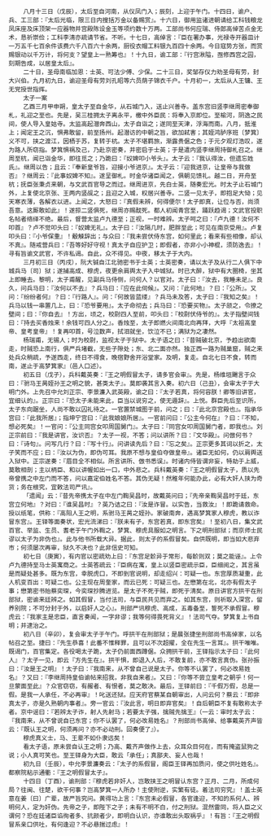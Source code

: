 <!-- { "loadSidebar": true } -->
        八月十三日（戊辰），太后至自河南，从仪凤门入；辰刻，上迎于午门。十四日，谕户、兵、工三部：『太后光临，限三日内搜括万金以备赐赏』。十六日，御用监诸进朝请给工科钱粮龙凤床座及床顶架一应器物并宫殿陈设金玉等项约数十万两。工部尚书何应瑞、侍郎高倬苦点金无术，恳祈崇俭；工科李清亦疏请节省。不听。十七日，高倬言：『臣在署办事，光禄寺开器皿计一万五千七百余件该费六千八百六十余两，厨役衣帽工料银九百四十余两。今日寇势方张，而赏赐银动以千万计，将何支？望皇上一熟筹也』！十九日，谕工部：『行宫湫隘，亟修西宫之园，刻期告成，以居皇太后』。
        二十日，圣母南临加恩：士英、可法少傅、少保。二十三日，奖邹存仪力劝圣母有劳，封大兴伯。九月初九日，谕迎圣母有劳刘孔昭等六员荫子锦衣千户。十月初一，太后从人王镛、王无党授世指挥。
        太子一案
        乙酉三月甲申朔，皇太子至自金华，从石城门入，送止兴善寺。盖东宫旧竖李继周密奉御札，礼迎之至也。先是，吴三桂拥太子离永平，檄中外臣民：将奉入京即位。至榆河，阴逸之民间，使人导入皇姑寺。太监高起潜奔西山，太子自诣之；遂同至天津，浮海而南。八月，抵淮上；闻定王之沉，惧弗敢留，前至扬州。起潜访的中朝之旨，欲加弒害；其姪鸿胪序班〔梦箕〕义不可，挟之渡江，因栖于苏，复转于杭。太子不堪羁旅，渐露贵倨之色；于元夕观灯浩叹，遂为路人所窃指。梦箕惧祸及己，乃赴京密奏，并密启于士英；于是遣内竖李继周持御札召之。继周至杭，闻已诣金华，即往觅之；乃跪曰：『奴婢叩小爷头』。太子云：『我认得汝，但遗忘姓氏』。继周以告；且云：『奉新皇爷旨，迎接小爷进京』。太子云：『迎我进京，让皇帝与我做否』？继周云：『此事奴婢不知』。遂呈御札。时金华诸臣闻之，俱朝见馈礼。越二日，开舟至杭；抚臣张秉贞来朝，与文武百官导之而过。继周进京，先白士英，随奏宏光。时太子止石城门外，上复使北京张、王两内竖觇之；且迎之入城，权居兴善寺。二竖一见太子，即抱足大恸；见天寒衣薄，各解衣以进。上闻之，大怒曰：『真假未辨，何得便尔！太子即真，让位与否，尚须吾意。这厮敢如此』！遂掠二竖俱死，继周亦赐酖死。都人初闻青宫至，踊跃趋谒；文武官投职名帖者络绎不绝。最后，督营太监卢九德至；正视，一时难辨。太子呵之曰：『卢九德！汝何不叩首』？卢不觉叩头曰：『奴婢无礼』。太子曰：『汝隔几时，肥胖至此；可见在南京受用』。卢复叩头曰：『小爷保重』！觳觫辞出；与众曰：『我未尝伏侍东宫，如何里此；看来有些相像，却认不真』。随戒营兵曰：『吾等好好守视！真太子自应护卫；即假者，亦非小小神棍，须防逸去』！寻有旨谕文武官，不许私谒。自此，众不得见。中夜，移太子于大内。
        三月初三日（丙戌），阮大铖自江北驰密书于士英；士英密奏，请以太子及从行二人俱下中城兵马〔司〕狱；遂捕高成、穆虎，夜更余肩舆太子入中城狱。时已大醉，狱中有大圈椅，坐其上即睡去。黎明，太子甫醒，见副兵马侍侧，问何人？以官对。太子曰：『汝去，我睡未足』。良久，问兵马曰：『汝何以不去』？兵马曰：『应在此伺候』。又问：『此何地』？曰：『公所』。又问：『纷纷者何』？曰：『行路人』。问：『何故皆蓝缕』？兵马未及答，太子曰：『我知之矣』！兵马以钱一串置几上，曰：『恐爷要用』。太子命彻去；兵马曰：『恐要买物』。太子颔之，令撩之壁间；曰：『你自去』！方出，顷之，校尉四人至前，叩头曰：『校尉伏侍爷的』。太子指壁间钱曰：『持去买香烛来！余钱可四人分之』。香烛至，太子即燃火间南北向再拜，大呼『太祖高皇帝、皇考皇帝』！复再叩首，号泣数声，拭泪就坐，饮泣不已；满狱为之凄然。
        杨瑞甫，无锡人；时为校尉，监视太子于狱中。太子语之曰：『昔贼破北京，予趋出欲南走，时贼恐上南行，俱严兵堵截，无些子隙处；东、北二面亦然。独正西一路为贼巢窟，贼之来处兵众稍疏，予遂西走，终日不得食，晚宿野舍开浴堂家。及明，复走。自北七日不食，转而南，遂止于高梦箕家』（邑人口述）。
        初五日（戊子），兵科戴英奏：『王之明假冒太子，请多官会审』。先是，杨维垣颺言于众曰：『驸马王昺姪孙王之明之貌，甚类太子』。莫即袭其言入奏。初六日（己丑），会审太子于大明门外。上先召中允刘正宗、李景濂入武英殿，谕之曰：『太子若真，将何容朕！卿等旧讲官，宜细认的』。正宗曰：『恐太子未能来此，臣当以说穷之，使无遁辞』。上悦。群臣先后至识所，太子东向踞坐，人尚不敢以囚礼待之。一官置禁城图于前，问之；曰：『此北京宫殿也』。指承华宫曰：『此我所居』；指坤宁宫曰：『此我娘娘所居』。一官前问曰：『公主今何在』？曰：『不知，想必死矣』！一官问：『公主同宫女叩周国舅门』。太子曰：『同宫女叩周国舅门者，即我也』。刘正宗前曰：『我是讲官，汝识否』？太子一视，不答；问以讲所？曰：『文华殿』。问倣何书？曰：『诗句』。问写几行？曰：『写十行』。问讲读先后？曰：『忘之矣』。正宗更多其词以折之，太子笑而不应；曰：『汝以为伪，即伪可耳。我原不想与皇伯夺做皇帝』。诸臣无如何，仍以肩舆送入狱中。正宗遂奏：『眉目全不相似。所言讲所、倣书悉误』。时诸内侍皆谓非妄，特劫于上威，莫敢相剖；主以柄臣、和以讲幄如出一口，中外悲之。兵科戴英奏：『王之明假冒太子，质以先帝曾携之中左门而不答，问以嘉定伯姓名不答。其伪无疑！然稚年何能办此，必有大奸人挟为奇货；务在根究，宜敕法司严讯』。
        「遗闻」云：『昔先帝携太子在中左门鞫吴昌时，故戴英问曰；『先帝亲鞫吴昌时于廷，东宫立何地』？对曰：『谁吴昌时』？英乃诘之曰：『汝是诈冒。以实告，当救汝』！即跪请救命。授以纸笔，供称：『高阳人王之明，系驸马王昺之姪孙。家破南奔，遇高梦箕家人穆虎，教以诈冒东宫』。王铎等面奏状，宏光流涕曰：『朕未有子，东宫若真，即东宫矣』！至初八日，集文武百官、举监、生员、耆老于午门外鞫之，梦箕、穆虎具服如之明言。下之明刑部狱；而京师士民谬以太子为非伪也』。此与他书所载大异。据此，则太子的系假冒矣。自供既明，即当如大悲弃市；何须屡次再审，狱久不决也？此非信史可知。
        初七日（庚寅），有内官以密疏劝上曰：『东宫足骱异于常形，每骱则双；莫之能诬』。上令卢九德持至马士英寓商之。士英答疏云：『臣病在寓，皇上以竖臣密疏示臣，臣细阅之，其言虽是而疑处甚多。既为东宫，幸脱虎口，不即到官说明，却走绍兴：可疑一也。东宫厚质凝重，此人机变百出：可疑二也。公主现在周奎家，而云已死：可疑三也。左懋第在北，北亦有假太子事；懋第密书贻蔡奕琛，今奕琛抄腾进览。是太子不死于贼，即死于清矣。原日讲官方拱干在刑部狱，密谕来廷辨之。如其假冒，当付法司，与臣民共见而弃之。如其东宫，则祈取入深宫，留养别院；不可分封于外，以启奸人之心』。刑部严讯穆虎、高成，五毒备至，誓死不承假冒。穆虎云：『我家主是忠臣，直言奏闻，一字非谬；我等何得畏死背义』！法司气夺。梦箕复上书自明；并逮治之。
        初八日（辛卯），复会审太子于午门。呼拱干在刑部狱；是晨张捷坐刑部尚书高倬家，以名帖召之至。捷曰：『先生恭喜！此番不惟释罪，且可以不次超擢，全在先生一言耳』。拱干唯唯。既谒门，百官集定。各役喝太子跪，太子仍前面西蹲倨。众拥拱干前，王铎指示太子曰：『此何人』？太子一见，即云『方先生在』。拱干惧，即退入人后，不敢复前，亦不敢言真伪。张孙振曰：『汝是王之明』！太子曰：『我南来，从不曾自己说是太子。你等不认罢了，何必改易姓名』？又曰：『李继周持皇伯谕帖来招我，非我自来者』。又曰：『你等不尝立皇考之朝乎！何一旦蒙面至此』？众官窃窃，有赧者、有恨者，莫之敢决。最后，王铎前曰：『千假万假，总是一假。是我一人承任，不必再审』！叱送还狱。应天府官蔡某自朝审出，人问云何？蔡云：『即非真太子，亦是久熟朝内事者』。旁一官云：『汝此言，明日即弃官矣』！自后朝臣不复有敢称太子者。京中谣曰：『若辨太子诈，射人先射马；若要太子强，擒贼先擒王』（一云：审时太子云：『我南来，从不曾说自已东宫；你不认罢了，何必改易姓名』？刑部尚书高倬、给事戴英齐声皆云：『既认王之明，何须再问？亦不必动刑。回奏便了』）。
        穆虎真义士，马、王辈不如仆隶远矣！
        看太子语，原未尝自认王之明；乃高、戴齐声做作上去，众耳众目何在，而有掩盗鼠狗之说；小人真可笑也。至王铎身为大臣，敢云「承任」；真鄙夫、妄人也哉！
        初九日（壬辰），中允李景濂奏云：『太子的系假冒，阁臣王铎再加质问，使之供吐姓名』。都察院粘示通衢：『王之明假冒太子』。
        十四日（丁酉），谕刑部：『穆虎若非奸人，岂敢挟王之明冒认东宫？正月、二月，所成何局？往闽、往楚，欲干何事？岂高梦箕一人所办！主使附逆，实繁有徒。着法司穷究』！盖士英意在姜〔曰〕广辈，故严旨究问。黄得功上言：『东宫未必假冒，各官逢迎，不知的系何人、辨明何人，定为奸伪。先帝之子，即陛下之子；未有不明不白，付之刑狱。混然雷同，将人臣之义谓何？恐在廷诸臣谄徇者多、抗颜者少，即明白认识，亦谁敢出头取祸乎』！有旨：『王之明假冒系亲口供吐，有何逢迎？不必悬揣过虑』！

